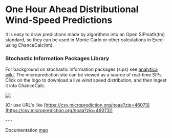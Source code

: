 # One Hour Ahead Distributional Wind-Speed Predictions

It is easy to draw predictions made by algorithms into an Open SIPmath(tm) standard, so they can be used
in Monte Carlo or other calculations in Excel using ChanceCalc(tm). 

### Stochastic Information Packages Library

For background on stochastic information packages (sips) see [analytica wiki](http://wiki.analytica.com/Stochastic_Information_Packets_(SIPs)). The microprediction site can be viewed as a source of real-time SIPs. Click on the logo to download a live wind speed distribution, and then ingest it into ChanceCalc. 

<a href="https://csv.microprediction.org/noaa"><img src="/microprediction/assets/images/sip_logo.png"> </a> 

(Or use URL's like [https://csv.microprediction.org/noaa?zip=46073](https://csv.microprediction.org/noaa?zip=46073))

-+- 

Documentation [map](https://microprediction.github.io/microprediction/map.html)
 
